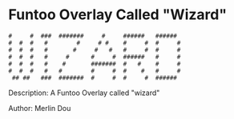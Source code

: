 # Funtoo Overlay Called "Wizard"

    #     #  ###  #######     #     ######   ######
    #  #  #   #        #     # #    #     #  #     #
    #  #  #   #       #     #   #   #     #  #     #
    #  #  #   #     #      #     #  ######   #     #
    #  #  #   #    #       #######  #   #    #     #
    #  #  #   #   #        #     #  #    #   #     #
     ## ##   ###  #######  #     #  #     #  ######

Description: A Funtoo Overlay called "wizard"

Author: Merlin Dou
